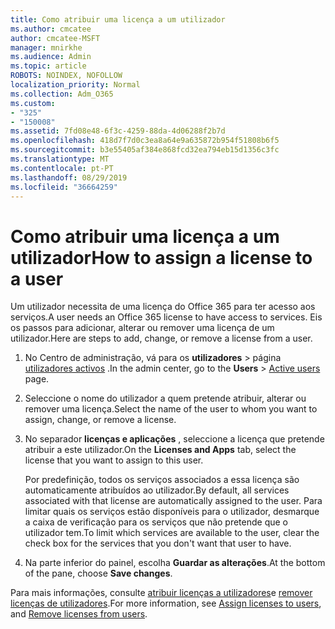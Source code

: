 ```yaml
---
title: Como atribuir uma licença a um utilizador
ms.author: cmcatee
author: cmcatee-MSFT
manager: mnirkhe
ms.audience: Admin
ms.topic: article
ROBOTS: NOINDEX, NOFOLLOW
localization_priority: Normal
ms.collection: Adm_O365
ms.custom:
- "325"
- "150008"
ms.assetid: 7fd08e48-6f3c-4259-88da-4d06288f2b7d
ms.openlocfilehash: 418d7f7d0c3ea8a64e9a635872b954f51808b6f5
ms.sourcegitcommit: b3e55405af384e868fcd32ea794eb15d1356c3fc
ms.translationtype: MT
ms.contentlocale: pt-PT
ms.lasthandoff: 08/29/2019
ms.locfileid: "36664259"
---
```

# <a name="how-to-assign-a-license-to-a-user"></a><span data-ttu-id="1a52e-102">Como atribuir uma licença a um utilizador</span><span class="sxs-lookup"><span data-stu-id="1a52e-102">How to assign a license to a user</span></span>

<span data-ttu-id="1a52e-103">Um utilizador necessita de uma licença do Office 365 para ter acesso aos serviços.</span><span class="sxs-lookup"><span data-stu-id="1a52e-103">A user needs an Office 365 license to have access to services.</span></span> <span data-ttu-id="1a52e-104">Eis os passos para adicionar, alterar ou remover uma licença de um utilizador.</span><span class="sxs-lookup"><span data-stu-id="1a52e-104">Here are steps to add, change, or remove a license from a user.</span></span>
  
1. <span data-ttu-id="1a52e-105">No Centro de administração, vá para os **utilizadores** \> página [utilizadores activos](https://go.microsoft.com/fwlink/p/?linkid=834822) .</span><span class="sxs-lookup"><span data-stu-id="1a52e-105">In the admin center, go to the **Users** \> [Active users](https://go.microsoft.com/fwlink/p/?linkid=834822) page.</span></span>

2. <span data-ttu-id="1a52e-106">Seleccione o nome do utilizador a quem pretende atribuir, alterar ou remover uma licença.</span><span class="sxs-lookup"><span data-stu-id="1a52e-106">Select the name of the user to whom you want to assign, change, or remove a license.</span></span>

3. <span data-ttu-id="1a52e-107">No separador **licenças e aplicações** , seleccione a licença que pretende atribuir a este utilizador.</span><span class="sxs-lookup"><span data-stu-id="1a52e-107">On the **Licenses and Apps** tab, select the license that you want to assign to this user.</span></span>

    <span data-ttu-id="1a52e-108">Por predefinição, todos os serviços associados a essa licença são automaticamente atribuídos ao utilizador.</span><span class="sxs-lookup"><span data-stu-id="1a52e-108">By default, all services associated with that license are automatically assigned to the user.</span></span> <span data-ttu-id="1a52e-109">Para limitar quais os serviços estão disponíveis para o utilizador, desmarque a caixa de verificação para os serviços que não pretende que o utilizador tem.</span><span class="sxs-lookup"><span data-stu-id="1a52e-109">To limit which services are available to the user, clear the check box for the services that you don't want that user to have.</span></span>

4. <span data-ttu-id="1a52e-110">Na parte inferior do painel, escolha **Guardar as alterações**.</span><span class="sxs-lookup"><span data-stu-id="1a52e-110">At the bottom of the pane, choose **Save changes**.</span></span>

<span data-ttu-id="1a52e-111">Para mais informações, consulte [atribuir licenças a utilizadores](https://docs.microsoft.com/office365/admin/subscriptions-and-billing/assign-licenses-to-users)e [remover licenças de utilizadores](https://docs.microsoft.com/office365/admin/subscriptions-and-billing/remove-licenses-from-users).</span><span class="sxs-lookup"><span data-stu-id="1a52e-111">For more information, see [Assign licenses to users](https://docs.microsoft.com/office365/admin/subscriptions-and-billing/assign-licenses-to-users), and [Remove licenses from users](https://docs.microsoft.com/office365/admin/subscriptions-and-billing/remove-licenses-from-users).</span></span>